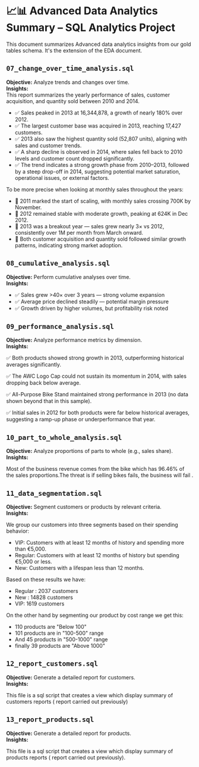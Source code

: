# 📈📊 Advanced Data Analytics Summary – SQL Analytics Project
This document summarizes Advanced data analytics insights from our gold tables schema. It's the extension of the EDA document. 



## `07_change_over_time_analysis.sql`
**Objective:** Analyze trends and changes over time.  
**Insights:**  
This report summarizes the yearly performance of sales, customer acquisition, and quantity sold between 2010 and 2014.
- ✅ Sales peaked in 2013 at 16,344,878, a growth of nearly 180% over 2012.
- ✅ The largest customer base was acquired in 2013, reaching 17,427 customers.
- ✅ 2013 also saw the highest quantity sold (52,807 units), aligning with sales and customer trends.
- ✅ A sharp decline is observed in 2014, where sales fell back to 2010 levels and customer count dropped significantly.
- ✅ The trend indicates a strong growth phase from 2010–2013, followed by a steep drop-off in 2014, suggesting potential market saturation, operational issues, or external factors.

To be more precise when looking at monthly sales throughout the years:
- 📌 2011 marked the start of scaling, with monthly sales crossing 700K by November.
- 📌 2012 remained stable with moderate growth, peaking at 624K in Dec 2012.
- 📌 2013 was a breakout year — sales grew nearly 3× vs 2012, consistently over 1M per month from March onward.
- 📌 Both customer acquisition and quantity sold followed similar growth patterns, indicating strong market adoption.

## `08_cumulative_analysis.sql`
**Objective:** Perform cumulative analyses over time.  
**Insights:**  
- ✅ Sales grew >40× over 3 years — strong volume expansion
- ✅ Average price declined steadily — potential margin pressure
- ✅ Growth driven by higher volumes, but profitability risk noted



## `09_performance_analysis.sql`
**Objective:** Analyze performance metrics by dimension.  
**Insights:** 

✅ Both products showed strong growth in 2013, outperforming historical averages significantly.

✅ The AWC Logo Cap could not sustain its momentum in 2014, with sales dropping back below average.

✅ All-Purpose Bike Stand maintained strong performance in 2013 (no data shown beyond that in this sample).

✅ Initial sales in 2012 for both products were far below historical averages, suggesting a ramp-up phase or underperformance that year.


## `10_part_to_whole_analysis.sql`
**Objective:** Analyze proportions of parts to whole (e.g., sales share).  
**Insights:** 

Most of the business revenue comes from the bike which has 96.46% of the sales proportions.The threat is if selling bikes fails, the business will fail .



## `11_data_segmentation.sql`
**Objective:** Segment customers or products by relevant criteria.  
**Insights:**  
 
 We group our customers into three segments based on their spending behavior:
- VIP: Customers with at least 12 months of history and spending more than €5,000.
- 	 Regular: Customers with at least 12 months of history but spending €5,000 or less.
- New: Customers with a lifespan less than 12 months.

Based on these results we have:

- Regular	: 2037 customers
- New	: 14828 customers
- VIP: 1619 customers
  


On the other hand by segmenting our product by cost range we get this:
- 110 products are "Below 100"
- 101 products are in "100-500" range
- And 45 products in  "500-1000"	range
- finally 39 products are "Above 1000"



## `12_report_customers.sql`
**Objective:** Generate a detailed report for customers.  
**Insights:**  

This file is a sql script that creates a view which display summary of customers reports ( report carried out previously)


## `13_report_products.sql`
**Objective:** Generate a detailed report for products.  
**Insights:**  

This file is a sql script that creates a view which display summary of products reports ( report carried out previously). 

